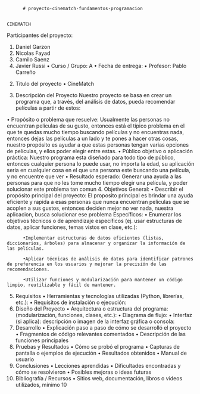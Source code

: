           # proyecto-cinematch-fundamentos-programacion

                                                                                                                 CINEMATCH
Participantes del proyecto:
   1) Daniel Garzon
   2) Nicolas Fayad
   3) Camilo Saenz
   4) Javier Russi
•	Curso / Grupo: A
•	Fecha de entrega:
•	Profesor: Pablo Carreño
2. Titulo del proyecto
•                                                                                                                CineMatch

4. Descripción del Proyecto
Nuestro proyecto se basa en crear un programa que, a través, del análisis de datos, pueda recomendar películas a partir de estos:

•	Propósito o problema que resuelve: Usualmente las personas no encuentran películas de su gusto, entonces está el típico problema en el que te quedas mucho tiempo buscando películas y no encuentras nada, entonces dejas las películas a un lado y te pones a hacer otras cosas, nuestro propósito es ayudar a que estas personas tengan varias opciones de películas, y ellos poder elegir entre estas.
•	Público objetivo o aplicación práctica: Nuestro programa esta diseñado para todo tipo de público, entonces cualquier persona lo puede usar, no importa la edad, su aplicación seria en cualquier cosa en el que una persona este buscando una película, y no encuentre que ver
•	Resultado esperado: Generar una ayuda a las personas para que no les tome mucho tiempo elegir una película, y poder solucionar este problema tan comun
4. Objetivos
General:
•	Describir el propósito principal del proyecto: El proposito principal es brindar una ayuda eficiente y rapida a esas personas que nunca encuentran peliculas que se acoplen a sus gustos, entonces deciden mejor no ver nada, nuestra aplicacion, busca solucionar ese problema
Específicos:
•	Enumerar los objetivos técnicos o de aprendizaje específicos (ej. usar estructuras de datos, aplicar funciones, temas vistos en clase, etc.):
          
          •Implementar estructuras de datos eficientes (listas, diccionarios, árboles) para almacenar y organizar la información de las películas.
          
          •Aplicar técnicas de análisis de datos para identificar patrones de preferencia en los usuarios y mejorar la precisión de las recomendaciones.

          •Utilizar funciones y modularización para mantener un código limpio, reutilizable y fácil de mantener.
5. Requisitos
•	Herramientas y tecnologías utilizadas (Python, librerías, etc.):
•	Requisitos de instalación o ejecución:
6. Diseño del Proyecto
•	Arquitectura o estructura del programa: (modularización, funciones, clases, etc.):
•	Diagrama de flujo:
•	Interfaz (si aplica): descripción o imagen de la interfaz gráfica o consola:
7. Desarrollo
•	Explicación paso a paso de cómo se desarrolló el proyecto
•	Fragmentos de código relevantes comentados
•	Descripción de las funciones principales
8. Pruebas y Resultados
•	Cómo se probó el programa
•	Capturas de pantalla o ejemplos de ejecución
•	Resultados obtenidos
•	Manual de usuario
9. Conclusiones
•	Lecciones aprendidas
•	Dificultades encontradas y cómo se resolvieron
•	Posibles mejoras o ideas futuras
10. Bibliografía / Recursos
•	Sitios web, documentación, libros o videos utilizados, mínimo 10


